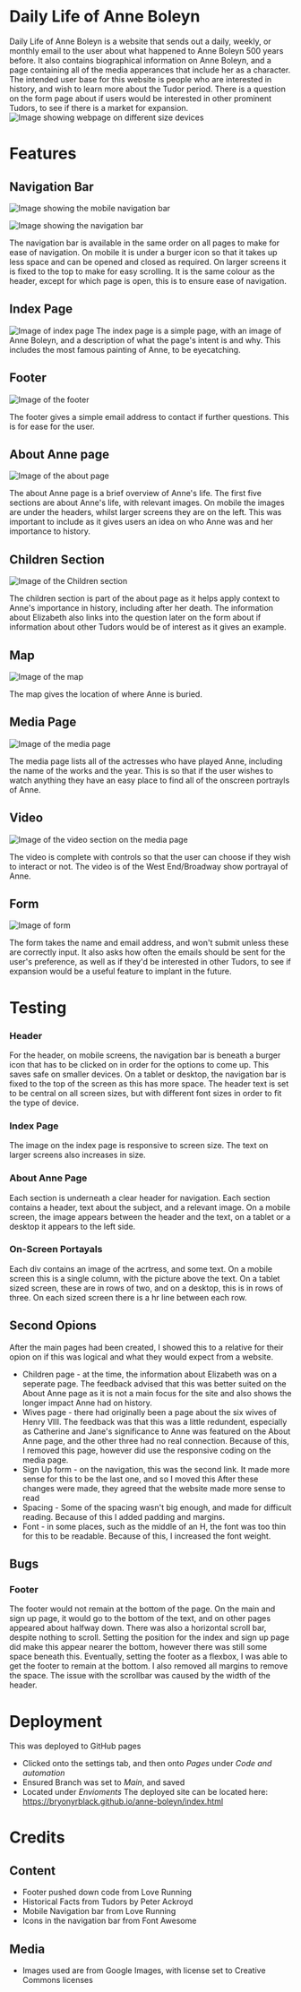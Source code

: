 # Daily Life of Anne Boleyn
Daily Life of Anne Boleyn is a website that sends out a daily, weekly, or monthly email to the user about what happened to Anne Boleyn 500 years before. It also contains biographical information on Anne Boleyn, and a page containing all of the media apperances that include her as a character. 
The intended user base for this website is people who are interested in history, and wish to learn more about the Tudor period. There is a question on the form page about if users would be interested in other prominent Tudors, to see if there is a market for expansion.
![Image showing webpage on different size devices](assets/images/am-i-responsive.png)

# Features
## Navigation Bar
![Image showing the mobile navigation bar](assets/images/navigation-bar-mobile.png)

![Image showing the navigation bar](assets/images/navigation-bar.png)

The navigation bar is available in the same order on all pages to make for ease of navigation. On mobile it is under a burger icon so that it takes up less space and can be opened and closed as required. On larger screens it is fixed to the top to make for easy scrolling. It is the same colour as the header, except for which page is open, this is to ensure ease of navigation.

## Index Page
![Image of index page](assets/images/index.png)
The index page is a simple page, with an image of Anne Boleyn, and a description of what the page's intent is and why. This includes the most famous painting of Anne, to be eyecatching.
## Footer
![Image of the footer](assets/images/footer.png)

The footer gives a simple email address to contact if further questions. This is for ease for the user.
## About Anne page
![Image of the about page](assets/images/about-anne.png)

The about Anne page is a brief overview of Anne's life. The first five sections are about Anne's life, with relevant images. On mobile the images are under the headers, whilst larger screens they are on the left. This was important to include as it gives users an idea on who Anne was and her importance to history.
## Children Section
![Image of the Children section](assets/images/about-children.png)

The children section is part of the about page as it helps apply context to Anne's importance in history, including after her death. The information about Elizabeth also links into the question later on the form about if information about other Tudors would be of interest as it gives an example. 
## Map
![Image of the map](assets/images/map.png)

The map gives the location of where Anne is buried. 
## Media Page
![Image of the media page](assets/images/media-page.png)

The media page lists all of the actresses who have played Anne, including the name of the works and the year. This is so that if the user wishes to watch anything they have an easy place to find all of the onscreen portrayls of Anne.
## Video
![Image of the video section on the media page](assets/images/video.png)

The video is complete with controls so that the user can choose if they wish to interact or not. The video is of the West End/Broadway show portrayal of Anne.
## Form
![Image of form](assets/images/form.png)

The form takes the name and email address, and won't submit unless these are correctly input. It also asks how often the emails should be sent for the user's preference, as well as if they'd be interested in other Tudors, to see if expansion would be a useful feature to implant in the future.

# Testing
### Header
For the header, on mobile screens, the navigation bar is beneath a burger icon that has to be clicked on in order for the options to come up. This saves safe on smaller devices. On a tablet or desktop, the navigation bar is fixed to the top of the screen as this has more space. The header text is set to be central on all screen sizes, but with different font sizes in order to fit the type of device.

### Index Page
The image on the index page is responsive to screen size. The text on larger screens also increases in size.

### About Anne Page
Each section is underneath a clear header for navigation. Each section contains a header, text about the subject, and a relevant image. On a mobile screen, the image appears between the header and the text, on a tablet or a desktop it appears to the left side. 

### On-Screen Portayals
Each div contains an image of the acrtress, and some text. On a mobile screen this is a single column, with the picture above the text. On a tablet sized screen, these are in rows of two, and on a desktop, this is in rows of three. On each sized screen there is a hr line between each row.

## Second Opions
After the main pages had been created, I showed this to a relative for their opion on if this was logical and what they would expect from a website. 
* Children page - at the time, the information about Elizabeth was on a seperate page. The feedback advised that this was better suited on the About Anne page as it is not a main focus for the site and also shows the longer impact Anne had on history.
* Wives page - there had originally been a page about the six wives of Henry VIII. The feedback was that this was a little redundent, especially as Catherine and Jane's significance to Anne was featured on the About Anne page, and the other three had no real connection. Because of this, I removed this page, however did use the responsive coding on the media page.
* Sign Up form - on the navigation, this was the second link. It made more sense for this to be the last one, and so I moved this
After these changes were made, they agreed that the website made more sense to read
* Spacing - Some of the spacing wasn't big enough, and made for difficult reading. Because of this I added padding and margins.
* Font - in some places, such as the middle of an H, the font was too thin for this to be readable. Because of this, I increased the font weight.

## Bugs
### Footer
The footer would not remain at the bottom of the page. On the main and sign up page, it would go to the bottom of the text, and on other pages appeared about halfway down. There was also a horizontal scroll bar, despite nothing to scroll. Setting the position for the index and sign up page did make this appear nearer the bottom, however there was still some space beneath this. Eventually, setting the footer as a flexbox, I was able to get the footer to remain at the bottom. I also removed all margins to remove the space. The issue with the scrollbar was caused by the width of the header.

# Deployment
This was deployed to GitHub pages
* Clicked onto the settings tab, and then onto *Pages* under *Code and automation*
* Ensured Branch was set to *Main*, and saved
* Located under *Envioments*
The deployed site can be located here: https://bryonyrblack.github.io/anne-boleyn/index.html

# Credits
## Content
* Footer pushed down code from Love Running
* Historical Facts from Tudors by Peter Ackroyd
* Mobile Navigation bar from Love Running
* Icons in the navigation bar from Font Awesome

## Media
* Images used are from Google Images, with license set to Creative Commons licenses
